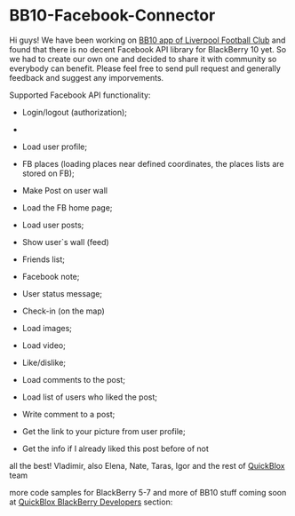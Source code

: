 BB10-Facebook-Connector
=======================

Hi guys! 
We have been working on [BB10 app of Liverpool Football Club](http://appworld.blackberry.com/webstore/content/28055657/?countrycode=GB) and found that there is no decent Facebook API library for BlackBerry 10 yet. 
So we had to create our own one and decided to share it with community so everybody can benefit. Please feel free to send pull request and generally feedback and suggest any imporvements.

Supported Facebook API functionality:

- Login/logout (authorization);
- 
- Load user profile;

- FB places (loading places near defined coordinates, the places lists are stored on FB);

- Make Post on user wall

- Load the FB home page;

- Load user posts;

- Show user`s wall (feed)

- Friends list;

- Facebook note;

- User status message;

- Check-in (on the map)

- Load images;

- Load video;

- Like/dislike;

- Load comments to the post;

- Load list of users who liked the post;

- Write comment to a post;

- Get the link to your picture from user profile;

- Get the info if I already liked this post before of not


all the best!
Vladimir, also Elena, Nate, Taras, Igor and the rest of [QuickBlox](http://quickblox.com/) team

more code samples for BlackBerry 5-7 and more of BB10 stuff coming soon at [QuickBlox BlackBerry Developers](http://quickblox.com/developers/Blackberry) section:



